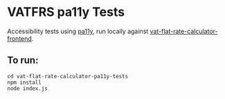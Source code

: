 # VATFRS pa11y Tests
Accessibility tests using [pa11y](https://pa11y.org/), run locally against [vat-flat-rate-calculator-frontend](https://github.com/hmrc/vat-flat-rate-calculator-frontend).
## To run:
```
cd vat-flat-rate-calculator-pa11y-tests
npm install
node index.js
```
